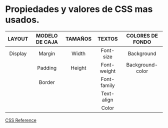 # Propiedades y valores de CSS mas usados.

| LAYOUT | MODELO DE CAJA | TAMAÑOS | TEXTOS | COLORES DE FONDO |
| :---:  | :---:          | :---:   | :---:  | :---: |
|Display | Margin | Width | Font-size | Background |
|       | Padding | Height | Font-weight | Background-color |
|   | Border | | Font-family | |
|   |        |  | Text-align  | |
|   |        |   | Color  | |

[CSS Reference](cssreference.io)